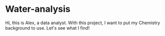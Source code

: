 # Water-analysis
Hi, this is Alex, a data analyst. With this project, I want to put my Chemistry background to use. Let's see what I find!
